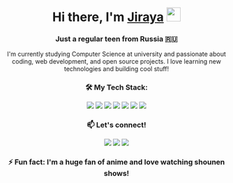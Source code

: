 <h1 align="center">Hi there, I'm <a href="https://github.com/itisjiraya/" target="_blank">Jiraya</a> 
<img src="https://github.com/blackcater/blackcater/raw/main/images/Hi.gif" height="32"/></h1>
<h3 align="center">Just a regular teen from Russia 🇷🇺</h3>

<p align="center">I'm currently studying Computer Science at university and passionate about coding, web development, and open source projects. I love learning new technologies and building cool stuff!</p>

<h3 align="center">🛠️ My Tech Stack:</h3>
<p align="center">
  <img src="https://img.shields.io/badge/HTML5-E34F26?style=flat&logo=html5&logoColor=white" />
  <img src="https://img.shields.io/badge/CSS3-1572B6?style=flat&logo=css3&logoColor=white" />
  <img src="https://img.shields.io/badge/JavaScript-F7DF1E?style=flat&logo=javascript&logoColor=black" />
  <img src="https://img.shields.io/badge/React-61DAFB?style=flat&logo=react&logoColor=black" />
  <img src="https://img.shields.io/badge/Node.js-339933?style=flat&logo=node.js&logoColor=white" />
  <img src="https://img.shields.io/badge/Express-000000?style=flat&logo=express&logoColor=white" />
  <img src="https://img.shields.io/badge/MongoDB-47A248?style=flat&logo=mongodb&logoColor=white" />
</p>

<h3 align="center">📫 Let's connect!</h3>
<p align="center">
  <a href="https://twitter.com/itisjiraya" target="_blank"><img src="https://img.shields.io/badge/Twitter-1DA1F2?style=flat&logo=twitter&logoColor=white" /></a>
  <a href="https://www.linkedin.com/in/itisjiraya/" target="_blank"><img src="https://img.shields.io/badge/LinkedIn-0077B5?style=flat&logo=linkedin&logoColor=white" /></a>
  <a href="mailto:itisjiraya@gmail.com" target="_blank"><img src="https://img.shields.io/badge/Gmail-D14836?style=flat&logo=gmail&logoColor=white" /></a>
</p>

<h3 align="center">⚡ Fun fact: I'm a huge fan of anime and love watching shounen shows!</h3>
